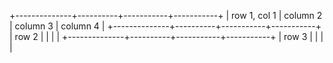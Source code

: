+--------------+----------+-----------+-----------+
| row 1, col 1 | column 2 | column 3  | column 4  |
+--------------+----------+-----------+-----------+
| row 2        |          |           |           |
+--------------+----------+-----------+-----------+
| row 3        |          |           |           |
